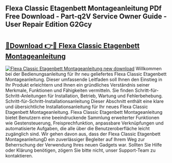 ## Flexa Classic Etagenbett Montageanleitung PDf Free Download - Part-q2V Service Owner Guide - User Repair Edition G2Gcy

# <h2><a href="http://df6sp6.blite.top/?on=Flexa+Classic+Etagenbett+Montageanleitung">🔗Download 👉🔴 Flexa Classic Etagenbett Montageanleitung</a></h2>

[![Flexa Classic Etagenbett Montageanleitung new download](https://i.imgur.com/lujVjoI.png)](http://df6sp6.blite.top/?on=Flexa+Classic+Etagenbett+Montageanleitung)
Willkommen bei der Bedienungsanleitung für Ihr neu geliefertes Flexa Classic Etagenbett Montageanleitung. Dieser umfassende Leitfaden soll Ihnen den Einstieg in Ihr Produkt erleichtern und Ihnen ein gründliches Verständnis seiner Merkmale, Funktionen und Fähigkeiten vermitteln. Sie finden Schritt-für-Schritt-Anleitungen für Installation, Betrieb, Wartung und Fehlerbehebung. Schritt-für-Schritt-Installationsanleitung Dieser Abschnitt enthält eine klare und übersichtliche Installationsanleitung für Ihr neues Flexa Classic Etagenbett Montageanleitung. Flexa Classic Etagenbett Montageanleitung bietet Benutzern eine beeindruckende Sammlung erweiterter Funktionen wie Gestensteuerung, Freisprechfunktion, anpassbare Verknüpfungen und automatisierte Aufgaben, die alle über die Benutzeroberfläche leicht zugänglich sind. Wir gehen davon aus, dass der Flexa Classic Etagenbett MontageanleitungD ein zuverlässiger Begleiter auf Ihrem Weg zur Beherrschung der Verwendung Ihres neuen Gadgets war. Sollten Sie Hilfe oder Klärung benötigen, zögern Sie bitte nicht, unser Support-Team zu kontaktieren.
